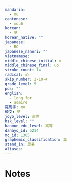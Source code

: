 ```yaml
---
mandarin:
  - mù
cantonese:
  - mou6
korean:
  - 모
korean_native: ""
japanese:
  - BO
japanese_nanori: ""
vietnamese:
middle_chinese_initial: m
middle_chinese_final: uo
stroke_count: 14
radical: 心
skip_number: 2-10-4
grade_level: 5
pos: ""
english:
  - long for
  - admire
羅馬字: mo
韓文: 모
joyo_level: 高等
hsk_level: ""
hanmun_edu_level: 高等
danayo_id: 5214
mc_id: 1305
graphemic_classification: 莫
stand_in: 思慕
aliases:
---
```


# Notes

